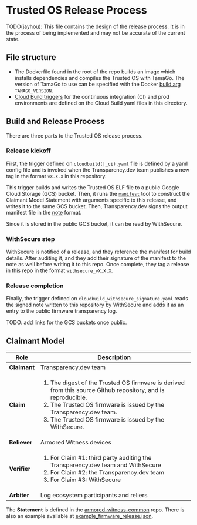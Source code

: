# Trusted OS Release Process

TODO(jayhou): This file contains the design of the release process. It is in the
process of being implemented and may not be accurate of the current state.

## File structure

*   The Dockerfile found in the root of the repo builds an image which installs
    dependencies and compiles the Trusted OS with TamaGo. The version of TamaGo
    to use can be specified with the Docker
    [build arg](https://docs.docker.com/engine/reference/commandline/build/#build-arg)
    `TAMAGO_VERSION`.
*   [Cloud Build triggers](https://cloud.google.com/build/docs/automating-builds/create-manage-triggers)
    for the continuous integration (CI) and prod environments are defined on the
    Cloud Build yaml files in this directory.

## Build and Release Process

There are three parts to the Trusted OS release process.

### Release kickoff

First, the trigger defined on `cloudbuild(|_ci).yaml` file
is defined by a yaml config file and is invoked when the Transparency.dev team
publishes a new tag in the format `vX.X.X` in this repository.

This trigger builds and writes the Trusted OS ELF file to a public Google Cloud
Storage (GCS) bucket. Then, it runs the
[`manifest`](https://github.com/transparency-dev/armored-witness/tree/main/cmd/manifest)
tool to construct the Claimant Model Statement with arguments specific to this
release, and writes it to the same GCS bucket. Then, Transparency.dev signs the
output manifest file in the
[note](https://pkg.go.dev/golang.org/x/mod/sumdb/note) format.

Since it is stored in the public GCS bucket, it can be read by WithSecure.

### WithSecure step

WithSecure is notified of a release, and they reference the manifest for build
details. After auditing it, and they add their signature of the manifest to the
note as well before writing it to this repo. Once complete, they tag a release
in this repo in the format `withsecure_vX.X.X`.

### Release completion

Finally, the trigger defined on `cloudbuild_withsecure_signature.yaml` reads the
signed note written to this repository by WithSecure and adds it as an entry to
the public firmware transparency log.

TODO: add links for the GCS buckets once public.

## Claimant Model

| Role         | Description |
| -----------  | ----------- |
| **Claimant** | Transparency.dev team |
| **Claim**    | <ol><li>The digest of the Trusted OS firmware is derived from this source Github repository, and is reproducible.</li><li>The Trusted OS firmware is issued by the Transparency.dev team.</li><li>The Trusted OS firmware is issued by the WithSecure.</li></ol> |
| **Believer** | Armored Witness devices |
| **Verifier** | <ol><li>For Claim #1: third party auditing the Transparency.dev team and WithSecure</li><li>For Claim #2: the Transparency.dev team</li><li>For Claim #3: WithSecure</li></ol> |
| **Arbiter**  | Log ecosystem participants and reliers |

The **Statement** is defined in the [armored-witness-common](https://github.com/transparency-dev/armored-witness-common/blob/main/release/firmware/ftlog/log_entries.go) repo.
There is also an example available at
[example_firmware_release.json](https://github.com/transparency-dev/armored-witness-common/blob/main/release/firmware/ftlog/example_firmware_release.json).